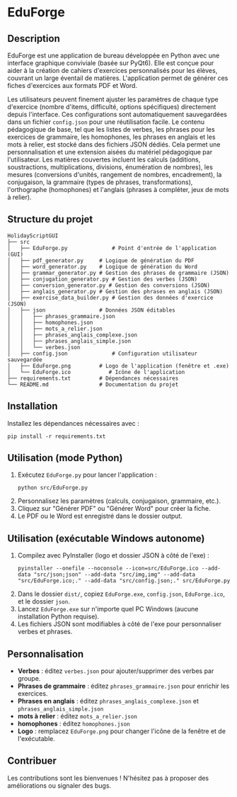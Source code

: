 # EduForge

## Description
EduForge est une application de bureau développée en Python avec une interface graphique conviviale (basée sur PyQt6). Elle est conçue pour aider à la création de cahiers d'exercices personnalisés pour les élèves, couvrant un large éventail de matières. L'application permet de générer ces fiches d'exercices aux formats PDF et Word.

Les utilisateurs peuvent finement ajuster les paramètres de chaque type d'exercice (nombre d'items, difficulté, options spécifiques) directement depuis l'interface. Ces configurations sont automatiquement sauvegardées dans un fichier `config.json` pour une réutilisation facile. Le contenu pédagogique de base, tel que les listes de verbes, les phrases pour les exercices de grammaire, les homophones, les phrases en anglais et les mots à relier, est stocké dans des fichiers JSON dédiés. Cela permet une personnalisation et une extension aisées du matériel pédagogique par l'utilisateur. Les matières couvertes incluent les calculs (additions, soustractions, multiplications, divisions, énumération de nombres), les mesures (conversions d'unités, rangement de nombres, encadrement), la conjugaison, la grammaire (types de phrases, transformations), l'orthographe (homophones) et l'anglais (phrases à compléter, jeux de mots à relier).

## Structure du projet
```
HolidayScriptGUI
├── src
│   ├── EduForge.py              # Point d'entrée de l'application (GUI)
│   ├── pdf_generator.py     # Logique de génération du PDF
│   ├── word_generator.py    # Logique de génération du Word
│   ├── grammar_generator.py # Gestion des phrases de grammaire (JSON)
│   ├── conjugation_generator.py # Gestion des verbes (JSON)
│   ├── conversion_generator.py # Gestion des conversions (JSON)
│   ├── anglais_generator.py # Gestion des phrases en anglais (JSON)
│   ├── exercise_data_builder.py # Gestion des données d'exercice (JSON)
│   ├── json                 # Données JSON éditables
│   │   ├── phrases_grammaire.json
│   │   ├── homophones.json
│   │   ├── mots_a_relier.json
│   │   ├── phrases_anglais_complexe.json
│   │   ├── phrases_anglais_simple.json
│   │   └── verbes.json
│   ├── config.json              # Configuration utilisateur sauvegardée
│   ├── EduForge.png         # Logo de l'application (fenêtre et .exe)
│   └── EduForge.ico            # Icône de l'application
├── requirements.txt         # Dépendances nécessaires
└── README.md                # Documentation du projet
```

## Installation
Installez les dépendances nécessaires avec :

```
pip install -r requirements.txt
```

## Utilisation (mode Python)
1. Exécutez `EduForge.py` pour lancer l'application :
   ```
   python src/EduForge.py
   ```
2. Personnalisez les paramètres (calculs, conjugaison, grammaire, etc.).
3. Cliquez sur "Générer PDF" ou "Générer Word" pour créer la fiche.
4. Le PDF ou le Word est enregistré dans le dossier output.

## Utilisation (exécutable Windows autonome)
1. Compilez avec PyInstaller (logo et dossier JSON à côté de l'exe) :
   ```
   pyinstaller --onefile --noconsole --icon=src/EduForge.ico --add-data "src/json;json" --add-data "src/img,img" --add-data "src/EduForge.ico;." --add-data "src/config.json;." src/EduForge.py
   ```
2. Dans le dossier `dist/`, copiez `EduForge.exe`, `config.json`, `EduForge.ico`, et le dossier `json`.
3. Lancez `EduForge.exe` sur n'importe quel PC Windows (aucune installation Python requise).
4. Les fichiers JSON sont modifiables à côté de l'exe pour personnaliser verbes et phrases.

## Personnalisation
- **Verbes** : éditez `verbes.json` pour ajouter/supprimer des verbes par groupe.
- **Phrases de grammaire** : éditez `phrases_grammaire.json` pour enrichir les exercices.
- **Phrases en anglais** : éditez `phrases_anglais_complexe.json` et `phrases_anglais_simple.json`
- **mots à relier** : éditez `mots_a_relier.json`
- **homophones** : éditez `homophones.json`
- **Logo** : remplacez `EduForge.png` pour changer l'icône de la fenêtre et de l'exécutable.

## Contribuer
Les contributions sont les bienvenues ! N'hésitez pas à proposer des améliorations ou signaler des bugs.